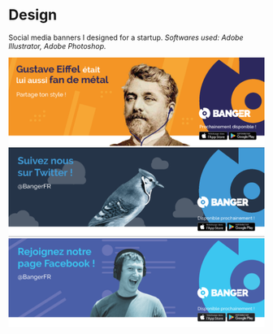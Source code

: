 <h1>Design</h1>

Social media banners I designed for a startup.
<i>Softwares used: Adobe Illustrator, Adobe Photoshop.</i>

![alt text](https://github.com/Fjerdingstad/portfolio/blob/main/Audiovisual%20%26%20Design/design/Banger-Gustave.png?raw=true)
![alt text](https://github.com/Fjerdingstad/portfolio/blob/main/Audiovisual%20%26%20Design/design/Banger-Twitter.png?raw=true)
![alt text](https://github.com/Fjerdingstad/portfolio/blob/main/Audiovisual%20%26%20Design/design/Banger-Facebook.png?raw=true)
